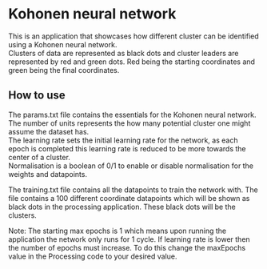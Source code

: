 # Kohonen neural network

This is an application that showcases how different cluster can be identified using a Kohonen neural network.  
Clusters of data are represented as black dots and cluster leaders are represented by red and green dots. Red being the starting coordinates and green being the final coordinates.



## How to use
The params.txt file contains the essentials for the Kohonen neural network. The number of units represents the how many potential cluster one might assume the dataset has.  
The learning rate sets the initial learning rate for the network, as each epoch is completed this learning rate is reduced to be more towards the center of a cluster.  
Normalisation is a boolean of 0/1 to enable or disable normalisation for the weights and datapoints.  
  
The training.txt file contains all the datapoints to train the network with. The file contains a 100 different coordinate datapoints which will be shown as black dots in the processing application. These black dots will be the clusters.  

Note: The starting max epochs is 1 which means upon running the application the network only runs for 1 cycle. If learning rate is lower then the number of epochs must increase. To do this change the maxEpochs value in the Processing code to your desired value.
